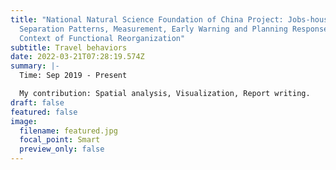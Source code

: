 ```yaml
---
title: "National Natural Science Foundation of China Project: Jobs-housing
  Separation Patterns, Measurement, Early Warning and Planning Response in the
  Context of Functional Reorganization"
subtitle: Travel behaviors
date: 2022-03-21T07:28:19.574Z
summary: |-
  Time: Sep 2019 - Present

  My contribution: Spatial analysis, Visualization, Report writing.
draft: false
featured: false
image:
  filename: featured.jpg
  focal_point: Smart
  preview_only: false
---
```

